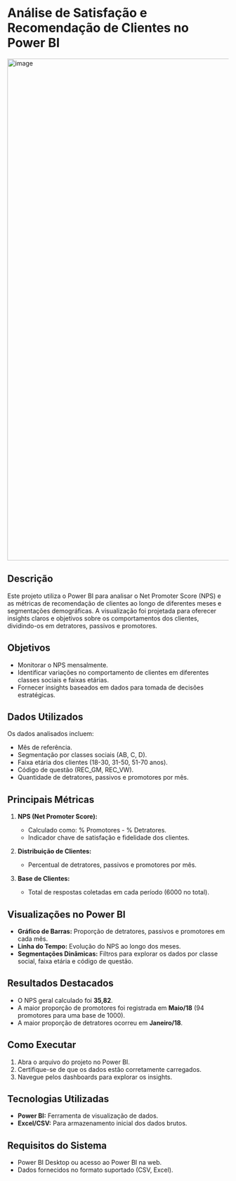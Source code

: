# Análise de Satisfação e Recomendação de Clientes no Power BI

<img width="2000" height="1140" alt="image" src="https://github.com/user-attachments/assets/d604ef9c-a8d9-46ac-bb44-02d54238c5b6" />

## Descrição
Este projeto utiliza o Power BI para analisar o Net Promoter Score (NPS) e as métricas de recomendação de clientes ao longo de diferentes meses e segmentações demográficas. A visualização foi projetada para oferecer insights claros e objetivos sobre os comportamentos dos clientes, dividindo-os em detratores, passivos e promotores.

## Objetivos
- Monitorar o NPS mensalmente.
- Identificar variações no comportamento de clientes em diferentes classes sociais e faixas etárias.
- Fornecer insights baseados em dados para tomada de decisões estratégicas.

## Dados Utilizados
Os dados analisados incluem:
- Mês de referência.
- Segmentação por classes sociais (AB, C, D).
- Faixa etária dos clientes (18-30, 31-50, 51-70 anos).
- Código de questão (REC_GM, REC_VW).
- Quantidade de detratores, passivos e promotores por mês.

## Principais Métricas
1. **NPS (Net Promoter Score):**
   - Calculado como: % Promotores - % Detratores.
   - Indicador chave de satisfação e fidelidade dos clientes.

2. **Distribuição de Clientes:**
   - Percentual de detratores, passivos e promotores por mês.

3. **Base de Clientes:**
   - Total de respostas coletadas em cada período (6000 no total).

## Visualizações no Power BI
- **Gráfico de Barras:** Proporção de detratores, passivos e promotores em cada mês.
- **Linha do Tempo:** Evolução do NPS ao longo dos meses.
- **Segmentações Dinâmicas:** Filtros para explorar os dados por classe social, faixa etária e código de questão.

## Resultados Destacados
- O NPS geral calculado foi **35,82**.
- A maior proporção de promotores foi registrada em **Maio/18** (94 promotores para uma base de 1000).
- A maior proporção de detratores ocorreu em **Janeiro/18**.

## Como Executar
1. Abra o arquivo do projeto no Power BI.
2. Certifique-se de que os dados estão corretamente carregados.
3. Navegue pelos dashboards para explorar os insights.

## Tecnologias Utilizadas
- **Power BI:** Ferramenta de visualização de dados.
- **Excel/CSV:** Para armazenamento inicial dos dados brutos.

## Requisitos do Sistema
- Power BI Desktop ou acesso ao Power BI na web.
- Dados fornecidos no formato suportado (CSV, Excel).

